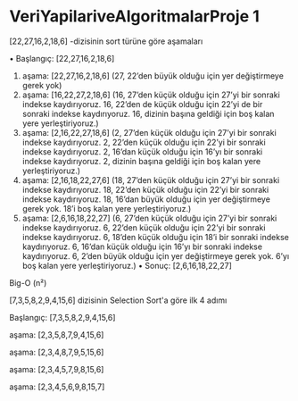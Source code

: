 # VeriYapilariveAlgoritmalarProje 1

[22,27,16,2,18,6] -dizisinin sort türüne göre aşamaları

•	Başlangıç: [22,27,16,2,18,6]
1.	aşama: [22,27,16,2,18,6] (27, 22’den büyük olduğu için yer değiştirmeye gerek yok)
2.	aşama: [16,22,27,2,18,6] (16, 27’den küçük olduğu için 27’yi bir sonraki indekse kaydırıyoruz. 16, 22’den de küçük olduğu için 22’yi de bir sonraki indekse kaydırıyoruz. 16, dizinin başına geldiği için boş kalan yere yerleştiriyoruz.)
3.	aşama: [2,16,22,27,18,6] (2, 27’den küçük olduğu için 27’yi bir sonraki indekse kaydırıyoruz. 2, 22’den küçük olduğu için 22’yi bir sonraki indekse kaydırıyoruz. 2, 16’dan küçük olduğu için 16’yı bir sonraki indekse kaydırıyoruz. 2, dizinin başına geldiği için boş kalan yere yerleştiriyoruz.)
4.	aşama: [2,16,18,22,27,6] (18, 27’den küçük olduğu için 27’yi bir sonraki indekse kaydırıyoruz. 18, 22’den küçük olduğu için 22’yi bir sonraki indekse kaydırıyoruz. 18, 16’dan büyük olduğu için yer değiştirmeye gerek yok. 18’i boş kalan yere yerleştiriyoruz.)
5.	aşama: [2,6,16,18,22,27] (6, 27’den küçük olduğu için 27’yi bir sonraki indekse kaydırıyoruz. 6, 22’den küçük olduğu için 22’yi bir sonraki indekse kaydırıyoruz. 6, 18’den küçük olduğu için 18’i bir sonraki indekse kaydırıyoruz. 6, 16’dan küçük olduğu için 16’yı bir sonraki indekse kaydırıyoruz. 6, 2’den büyük olduğu için yer değiştirmeye gerek yok. 6’yı boş kalan yere yerleştiriyoruz.)
•	Sonuç: [2,6,16,18,22,27] 

Big-O (n²)

[7,3,5,8,2,9,4,15,6] dizisinin Selection Sort'a göre ilk 4 adımı

Başlangıç: [7,3,5,8,2,9,4,15,6]

aşama: [2,3,5,8,7,9,4,15,6]

aşama: [2,3,4,8,7,9,5,15,6]

aşama: [2,3,4,5,7,9,8,15,6]

aşama: [2,3,4,5,6,9,8,15,7]
